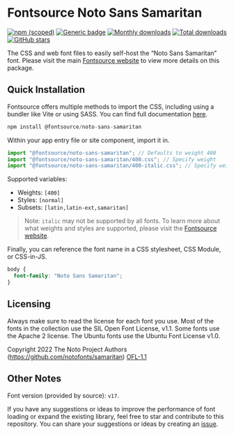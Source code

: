# Fontsource Noto Sans Samaritan

[![npm (scoped)](https://img.shields.io/npm/v/@fontsource/noto-sans-samaritan?color=brightgreen)](https://www.npmjs.com/package/@fontsource/noto-sans-samaritan) [![Generic badge](https://img.shields.io/badge/fontsource-passing-brightgreen)](https://github.com/fontsource/fontsource) [![Monthly downloads](https://badgen.net/npm/dm/@fontsource/noto-sans-samaritan)](https://github.com/fontsource/fontsource) [![Total downloads](https://badgen.net/npm/dt/@fontsource/noto-sans-samaritan)](https://github.com/fontsource/fontsource) [![GitHub stars](https://img.shields.io/github/stars/fontsource/fontsource.svg?style=social&label=Star)](https://github.com/fontsource/fontsource/stargazers)

The CSS and web font files to easily self-host the “Noto Sans Samaritan” font. Please visit the main [Fontsource website](https://fontsource.org/fonts/noto-sans-samaritan) to view more details on this package.

## Quick Installation

Fontsource offers multiple methods to import the CSS, including using a bundler like Vite or using SASS. You can find full documentation [here](https://fontsource.org/docs/getting-started/introduction).

```javascript
npm install @fontsource/noto-sans-samaritan
```

Within your app entry file or site component, import it in.

```javascript
import "@fontsource/noto-sans-samaritan"; // Defaults to weight 400
import "@fontsource/noto-sans-samaritan/400.css"; // Specify weight
import "@fontsource/noto-sans-samaritan/400-italic.css"; // Specify weight and style
```

Supported variables:
- Weights: `[400]`
- Styles: `[normal]`
- Subsets: `[latin,latin-ext,samaritan]`

> Note: `italic` may not be supported by all fonts. To learn more about what weights and styles are supported, please visit the [Fontsource website](https://fontsource.org/fonts/noto-sans-samaritan).

Finally, you can reference the font name in a CSS stylesheet, CSS Module, or CSS-in-JS.

```css
body {
  font-family: "Noto Sans Samaritan";
}
```

## Licensing
Always make sure to read the license for each font you use. Most of the fonts in the collection use the SIL Open Font License, v1.1. Some fonts use the Apache 2 license. The Ubuntu fonts use the Ubuntu Font License v1.0.

Copyright 2022 The Noto Project Authors (https://github.com/notofonts/samaritan)
[OFL-1.1](https://openfontlicense.org)

## Other Notes
Font version (provided by source): `v17`.

If you have any suggestions or ideas to improve the performance of font loading or expand the existing library, feel free to star and contribute to this repository. You can share your suggestions or ideas by creating an [issue](https://github.com/fontsource/fontsource/issues).